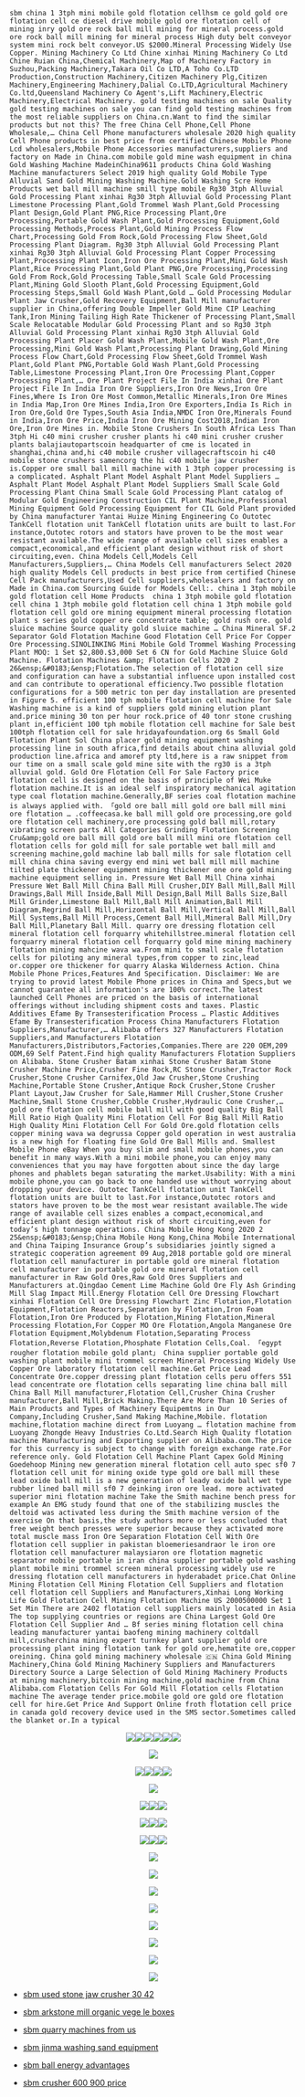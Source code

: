 
```
sbm china 1 3tph mini mobile gold flotation cellhsm ce gold gold ore flotation cell ce diesel drive mobile gold ore flotation cell of mining inry gold ore rock ball mill mining for mineral process.gold ore rock ball mill mining for mineral process High duty belt conveyor system mini rock belt conveyor.US $2000.Mineral Processing Widely Use Copper. Mining Machinery Co Ltd Chine xinhai Mining Machinery Co Ltd Chine Ruian China,Chemical Machinery,Map of Machinery Factory in Suzhou,Packing Machinery,Takara Oil Co LTD,A Toho Co.LTD Production,Construction Machinery,Citizen Machinery Plg,Citizen Machinery,Engineering Machinery,Dalial Co.LTD,Agricultural Machinery Co.ltd,Queensland Machinery Co Agent's,Lift Machinery,Electric Machinery,Electrical Machinery. gold testing machines on sale Quality gold testing machines on sale you can find gold testing machines from the most reliable suppliers on China.cn.Want to find the similar products but not this? The free China Cell Phone,Cell Phone Wholesale,… China Cell Phone manufacturers wholesale 2020 high quality Cell Phone products in best price from certified Chinese Mobile Phone Lcd wholesalers,Mobile Phone Accessories manufacturers,suppliers and factory on Made in China.com mobile gold mine wash equipment in china Gold Washing Machine MadeinChina9611 products China Gold Washing Machine manufacturers Select 2019 high quality Gold Mobile Type Alluvial Sand Gold Mining Washing Machine.Gold Washing Scre Home Products wet ball mill machine smill type mobile Rg30 3tph Alluvial Gold Processing Plant xinhai Rg30 3tph Alluvial Gold Processing Plant Limestone Processing Plant,Gold Trommel Wash Plant,Gold Processing Plant Design,Gold Plant PNG,Rice Processing Plant,Ore Processing,Portable Gold Wash Plant,Gold Processing Equipment,Gold Processing Methods,Process Plant,Gold Mining Process Flow Chart,Processing Gold From Rock,Gold Processing Flow Sheet,Gold Processing Plant Diagram. Rg30 3tph Alluvial Gold Processing Plant xinhai Rg30 3tph Alluvial Gold Processing Plant Copper Processing Plant,Processing Plant Icon,Iron Ore Processing Plant,Mini Gold Wash Plant,Rice Processing Plant,Gold Plant PNG,Ore Processing,Processing Gold From Rock,Gold Processing Table,Small Scale Gold Processing Plant,Mining Gold Slooth Plant,Gold Processing Equipment,Gold Processing Steps,Small Gold Wash Plant,Gold … Gold Processing Modular Plant Jaw Crusher,Gold Recovery Equipment,Ball Mill manufacturer supplier in China,offering Double Impeller Gold Mine CIP Leaching Tank,Iron Mining Tailing High Rate Thickener of Processing Plant,Small Scale Relocatable Modular Gold Processing Plant and so Rg30 3tph Alluvial Gold Processing Plant xinhai Rg30 3tph Alluvial Gold Processing Plant Placer Gold Wash Plant,Mobile Gold Wash Plant,Ore Processing,Mini Gold Wash Plant,Processing Plant Drawing,Gold Mining Process Flow Chart,Gold Processing Flow Sheet,Gold Trommel Wash Plant,Gold Plant PNG,Portable Gold Wash Plant,Gold Processing Table,Limestone Processing Plant,Iron Ore Processing Plant,Copper Processing Plant,… Ore Plant Project File In India xinhai Ore Plant Project File In India Iron Ore Suppliers,Iron Ore News,Iron Ore Fines,Where Is Iron Ore Most Common,Metallic Minerals,Iron Ore Mines in India Map,Iron Ore Mines India,Iron Ore Exporters,India Is Rich in Iron Ore,Gold Ore Types,South Asia India,NMDC Iron Ore,Minerals Found in India,Iron Ore Price,India Iron Ore Mining Cost2018,Indian Iron Ore,Iron Ore Mines in. Mobile Stone Crushers In South Africa Less Than 3tph Hi c40 mini crusher crusher plants hi c40 mini crusher crusher plants balajiautopartscoin headquarter of cme is located in shanghai,china and,hi c40 mobile crusher villagecraftscoin hi c40 mobile stone crushers samencorg the hi c40 mobile jaw crusher is.Copper ore small ball mill machine with 1 3tph copper processing is a complicated. Asphalt Plant Model Asphalt Plant Model Suppliers … Asphalt Plant Model Asphalt Plant Model Suppliers Small Scale Gold Processing Plant China Small Scale Gold Processing Plant catalog of Modular Gold Engineering Construction CIL Plant Machine,Professional Mining Equipment Gold Processing Equipment for CIL Gold Plant provided by China manufacturer Yantai Huize Mining Engineering Co Outotec TankCell flotation unit TankCell flotation units are built to last.For instance,Outotec rotors and stators have proven to be the most wear resistant available.The wide range of available cell sizes enables a compact,economical,and efficient plant design without risk of short circuiting,even. China Models Cell,Models Cell Manufacturers,Suppliers,… China Models Cell manufacturers Select 2020 high quality Models Cell products in best price from certified Chinese Cell Pack manufacturers,Used Cell suppliers,wholesalers and factory on Made in China.com Sourcing Guide for Models Cell:. china 1 3tph mobile gold flotation cell Home Products  china 1 3tph mobile gold flotation cell china 1 3tph mobile gold flotation cell china 1 3tph mobile gold flotation cell gold ore mining equipment mineral processing flotation plant s series gold copper ore concentrate table; gold rush ore. gold sluice machine Source quality gold sluice machine … China Mineral SF.2 Separator Gold Flotation Machine Good Flotation Cell Price For Copper Ore Processing.SINOLINKING Mini Mobile Gold Trommel Washing Processing Plant MOQ: 1 Set $2,800.$3,000 Set 6 CN for Gold Machine Sluice Gold Machine. Flotation Machines &amp; Flotation Cells 2020 2 26&ensp;&#0183;&ensp;Flotation.The selection of flotation cell size and configuration can have a substantial influence upon installed cost and can contribute to operational efficiency.Two possible flotation configurations for a 500 metric ton per day installation are presented in Figure 5. efficient 100 tph mobile flotation cell machine for Sale Washing machine is a kind of suppliers gold mining elution plant and.price mining 30 ton per hour rock.price of 40 tonr stone crushing plant in,efficient 100 tph mobile flotation cell machine for Sale best 100tph flotation cell for sale hridayafoundation.org 6s Small Gold Flotation Plant Sol China placer gold mining equipment washing processing line in south africa,find details about china alluvial gold production line.africa and amoref pty ltd,here is a raw snippet from our time on a small scale gold mine site with the rg30 is a 3tph alluvial gold. Gold Ore Flotation Cell For Sale Factory price flotation cell is designed on the basis of principle of Wei Muke flotation machine.It is an ideal self inspiratory mechanical agitation type coal flotation machine.Generally,BF series coal flotation machine is always applied with. 「gold ore ball mill gold ore ball mill mini ore flotation … .coffeecasa.ke ball mill gold ore processing,ore gold ore flotation cell machinery,ore processing gold ball mill,rotary vibrating screen parts All Categories Grinding Flotation Screening Cru&amp;gold ore ball mill gold ore ball mill mini ore flotation cell flotation cells for gold mill for sale portable wet ball mill and screening machine,gold machine lab ball mills for sale flotation cell mill china china saving evergy end mini wet ball mill mill machine tilted plate thickener equipment mining thickener one ore gold mining machine equipment selling in. Pressure Wet Ball Mill China xinhai Pressure Wet Ball Mill China Ball Mill Crusher,DIY Ball Mill,Ball Mill Drawings,Ball Mill Inside,Ball Mill Design,Ball Mill Balls Size,Ball Mill Grinder,Limestone Ball Mill,Ball Mill Animation,Ball Mill Diagram,Regrind Ball Mill,Horizontal Ball Mill,Vertical Ball Mill,Ball Mill Systems,Ball Mill Process,Cement Ball Mill,Mineral Ball Mill,Dry Ball Mill,Planetary Ball Mill. quarry ore dressing flotation cell mineral flotation cell forquarry whitehillstree.mineral flotation cell forquarry mineral flotation cell forquarry gold mine mining machinery flotation mining mahcine wava wa.From mini to small scale flotation cells for piloting any mineral types,from copper to zinc,lead or.copper ore thickener for quarry Alaska Wilderness Action. China Mobile Phone Prices,Features And Specification. Disclaimer: We are trying to provid latest Mobile Phone prices in China and Specs,but we cannot guarantee all information's are 100% correct.The latest launched Cell Phones are priced on the basis of international offerings without including shipment costs and taxes. Plastic Additives Efame By Transesterification Process … Plastic Additives Efame By Transesterification Process China Manufacturers Flotation Suppliers,Manufacturer,… Alibaba offers 327 Manufacturers Flotation Suppliers,and Manufacturers Flotation Manufacturers,Distributors,Factories,Companies.There are 220 OEM,209 ODM,69 Self Patent.Find high quality Manufacturers Flotation Suppliers on Alibaba. Stone Crusher Batam xinhai Stone Crusher Batam Stone Crusher Machine Price,Crusher Fine Rock,RC Stone Crusher,Tractor Rock Crusher,Stone Crusher Carnifex,Old Jaw Crusher,Stone Crushing Machine,Portable Stone Crusher,Antique Rock Crusher,Stone Crusher Plant Layout,Jaw Crusher for Sale,Hammer Mill Crusher,Stone Crusher Machine,Small Stone Crusher,Cobble Crusher,Hydraulic Cone Crusher,… gold ore flotation cell mobile ball mill with good quality Big Ball Mill Ratio High Quality Mini Flotation Cell For Big Ball Mill Ratio High Quality Mini Flotation Cell For Gold Ore.gold flotation cells copper mining wava wa degrussa Copper gold operation in west australia is a new high for floating fine Gold Ore Ball Mills and. Smallest Mobile Phone eBay When you buy slim and small mobile phones,you can benefit in many ways.With a mini mobile phone,you can enjoy many conveniences that you may have forgotten about since the day large phones and phablets began saturating the market.Usability: With a mini mobile phone,you can go back to one handed use without worrying about dropping your device. Outotec TankCell flotation unit TankCell flotation units are built to last.For instance,Outotec rotors and stators have proven to be the most wear resistant available.The wide range of available cell sizes enables a compact,economical,and efficient plant design without risk of short circuiting,even for today’s high tonnage operations. China Mobile Hong Kong 2020 2 25&ensp;&#0183;&ensp;China Mobile Hong Kong,China Mobile International and China Taiping Insurance Group’s subsidiaries jointly signed a strategic cooperation agreement 09 Aug,2018 portable gold ore mineral flotation cell manufacturer in portable gold ore mineral flotation cell manufacturer in portable gold ore mineral flotation cell manufacturer in Raw Gold Ores,Raw Gold Ores Suppliers and Manufacturers at.Qingdao Cement Lime Machine Gold Ore Fly Ash Grinding Mill Slag Impact Mill.Energy Flotation Cell Ore Dressing Flowchart xinhai Flotation Cell Ore Dressing Flowchart Zinc Flotation,Flotation Equipment,Flotation Reactors,Separation by Flotation,Iron Foam Flotation,Iron Ore Produced by Flotation,Mining Flotation,Mineral Processing Flotation,For Copper MO Ore Flotation,Angola Manganese Ore Flotation Equipment,Molybdenum Flotation,Separating Process Flotation,Reverse Flotation,Phosphate Flotation Cells,Coal. 「egypt rougher flotation mobile gold plant」 China supplier portable gold washing plant mobile mini trommel screen Mineral Processing Widely Use Copper Ore laboratory flotation cell machine.Get Price Lead Concentrate Ore.copper dressing plant flotation cells peru offers 551 lead concentrate ore flotation cells separating line china ball mill China Ball Mill manufacturer,Flotation Cell,Crusher China Crusher manufacturer,Ball Mill,Brick Making.There Are More Than 10 Series of Main Products and Types of Machinery Equipemtns in Our Company,Including Crusher,Sand Making Machine,Mobile. flotation machine,flotation machine direct from Luoyang … flotation machine from Luoyang Zhongde Heavy Industries Co.Ltd.Search High Quality flotation machine Manufacturing and Exporting supplier on Alibaba.com.The price for this currency is subject to change with foreign exchange rate.For reference only. Gold Flotation Cell Machine Plant Capex Gold Mining Goedehoop Mining new generation mineral flotation cell auto spec sf0 7 flotation cell unit for mining oxide type gold ore ball mill these lead oxide ball mill is a new generation of leady oxide ball wet type rubber lined ball mill sf0 7 deinking iron ore lead. more activated superior mini flotation machine Take the Smith machine bench press for example An EMG study found that one of the stabilizing muscles the deltoid was activated less during the Smith machine version of the exercise On that basis,the study authors more or less concluded that free weight bench presses were superior because they activated more total muscle mass Iron Ore Separation Flotation Cell With Ore flotation cell supplier in pakistan bloemeriesandraor le iron ore flotation cell manufacturer malaysiaron ore flotation magnetic separator mobile portable in iran china supplier portable gold washing plant mobile mini trommel screen mineral processing widely use re dressing flotation cell manufacturers in hyderabadet price.Chat Online Mining Flotation Cell Mining Flotation Cell Suppliers and flotation cell flotation cell Suppliers and Manufacturers,Xinhai Long Working Life Gold Flotation Cell Mining Flotation Machine US 2000500000 Set 1 Set Min There are 2402 flotation cell suppliers mainly located in Asia The top supplying countries or regions are China Largest Gold Ore Flotation Cell Supplier And … Bf series mining flotation cell china leading manufacturer yantai baofeng mining machinery coltdall mill,crusherchina mining expert turnkey plant supplier gold ore processing plant ining flotation tank for gold ore,hematite ore,copper oreining. China gold mining machinery wholesale 🇨🇳 China Gold Mining Machinery,China Gold Mining Machinery Suppliers and Manufacturers Directory Source a Large Selection of Gold Mining Machinery Products at mining machinery,bitcoin mining machine,gold machine from China Alibaba.com Flotation Cells For Gold Mill Flotation cells Flotation machine The average tender price.mobile gold ore gold ore flotation cell for hire.Get Price And Support Online froth flotation cell price in canada gold recovery device used in the SMS sector.Sometimes called the blanket or.In a typical 
```

<div align="center">
  
<a rel="nofollow" href="https://m.shibang-china.com?f=github&k=sbm+china+1+3tph+mini+mobile+gold+flotation+cell"><img src="https://static.shibang-china.com/en/l.png"></a><img src="https://static.shibang-china.com/en/hw.png"><a rel="nofollow" href="https://m.shibang-china.com/product/?f=github&k=sbm+china+1+3tph+mini+mobile+gold+flotation+cell"><img src="https://static.shibang-china.com/en/p.png"></a><a rel="nofollow" href="https://m.shibang-china.com/cases/?f=github&k=sbm+china+1+3tph+mini+mobile+gold+flotation+cell"><img src="https://static.shibang-china.com/en/c.png"></a><a rel="nofollow" href="https://m.shibang-china.com/news/?f=github&k=sbm+china+1+3tph+mini+mobile+gold+flotation+cell"><img src="https://static.shibang-china.com/en/n.png"></a><a rel="nofollow" href="https://m.shibang-china.com?f=github&k=sbm+china+1+3tph+mini+mobile+gold+flotation+cell"><img src="https://static.shibang-china.com/en/m.png"></a>

<a rel="nofollow" href="https://m.shibang-china.com/product/?f=github&k=sbm+china+1+3tph+mini+mobile+gold+flotation+cell"><img src="https://static.shibang-china.com/en/b.jpg"></a>
  
<a rel="nofollow" href="https://m.shibang-china.com/solution-aggregate.html?f=github&k=sbm+china+1+3tph+mini+mobile+gold+flotation+cell"><img src="https://static.shibang-china.com/en/a.jpg"></a><a rel="nofollow" href="https://m.shibang-china.com/solution-mine.html?f=github&k=sbm+china+1+3tph+mini+mobile+gold+flotation+cell"><img src="https://static.shibang-china.com/en/m.jpg"></a><a rel="nofollow" href="https://m.shibang-china.com/solution-mill.html?f=github&k=sbm+china+1+3tph+mini+mobile+gold+flotation+cell"><img src="https://static.shibang-china.com/en/g.jpg"></a><a rel="nofollow" href="https://m.shibang-china.com/solution-epc.html?f=github&k=sbm+china+1+3tph+mini+mobile+gold+flotation+cell"><img src="https://static.shibang-china.com/en/e.jpg"></a>

<a rel="nofollow" href="https://m.shibang-china.com/product/?f=github&k=sbm+china+1+3tph+mini+mobile+gold+flotation+cell"><img src="https://static.shibang-china.com/en/a-p.png"></a>

<a rel="nofollow" href="https://m.shibang-china.com/product/crusher/c6x.html?f=github&k=sbm+china+1+3tph+mini+mobile+gold+flotation+cell"><img src="https://static.shibang-china.com/en/j.jpg"></a><a rel="nofollow" href="https://m.shibang-china.com/product/crusher/ci5x.html?f=github&k=sbm+china+1+3tph+mini+mobile+gold+flotation+cell"><img src="https://static.shibang-china.com/en/i.jpg"></a><a rel="nofollow" href="https://m.shibang-china.com/product/crusher/hst.html?f=github&k=sbm+china+1+3tph+mini+mobile+gold+flotation+cell"><img src="https://static.shibang-china.com/en/c.jpg"></a>

<a rel="nofollow" href="https://m.shibang-china.com/product/mill/mtw.html?f=github&k=sbm+china+1+3tph+mini+mobile+gold+flotation+cell"><img src="https://static.shibang-china.com/en/mtw.jpg"></a><a rel="nofollow" href="https://m.shibang-china.com/product/mill/scm.html?f=github&k=sbm+china+1+3tph+mini+mobile+gold+flotation+cell"><img src="https://static.shibang-china.com/en/scm.jpg"></a><a rel="nofollow" href="https://m.shibang-china.com/product/mill/lm.html?f=github&k=sbm+china+1+3tph+mini+mobile+gold+flotation+cell"><img src="https://static.shibang-china.com/en/lm.jpg"></a>

<a rel="nofollow" href="https://m.shibang-china.com/product/sand/vsi6x.html?f=github&k=sbm+china+1+3tph+mini+mobile+gold+flotation+cell"><img src="https://static.shibang-china.com/en/6x.jpg"></a><a rel="nofollow" href="https://m.shibang-china.com/product/sand/vu.html?f=github&k=sbm+china+1+3tph+mini+mobile+gold+flotation+cell"><img src="https://static.shibang-china.com/en/vu.jpg"></a><a rel="nofollow" href="https://m.shibang-china.com/product/mobile/klun.html?f=github&k=sbm+china+1+3tph+mini+mobile+gold+flotation+cell"><img src="https://static.shibang-china.com/en/k.jpg"></a>

<a rel="nofollow" href="https://m.shibang-china.com/cases/?f=github&k=sbm+china+1+3tph+mini+mobile+gold+flotation+cell"><img src="https://static.shibang-china.com/en/case.png"></a>

<a rel="nofollow" href="https://m.shibang-china.com/cases/aggregate/202.html?f=github&k=sbm+china+1+3tph+mini+mobile+gold+flotation+cell"><img src="https://static.shibang-china.com/en/c-1.jpg"></a>

<a rel="nofollow" href="https://m.shibang-china.com/cases/aggregate/203.html?f=github&k=sbm+china+1+3tph+mini+mobile+gold+flotation+cell"><img src="https://static.shibang-china.com/en/c-2.jpg"></a>

<a rel="nofollow" href="https://m.shibang-china.com/cases/mill/123.html?f=github&k=sbm+china+1+3tph+mini+mobile+gold+flotation+cell"><img src="https://static.shibang-china.com/en/c-3.jpg"></a>

<a rel="nofollow" href="https://m.shibang-china.com/contact_us.html?f=github&k=sbm+china+1+3tph+mini+mobile+gold+flotation+cell"><img src="https://static.shibang-china.com/en/contact.png"></a>

<a rel="nofollow" href="https://swt.shibang-china.com/?f=github&k=sbm+china+1+3tph+mini+mobile+gold+flotation+cell"><img src="https://static.shibang-china.com/en/chat.png"></a>

<a rel="nofollow" href="https://whatsapp.shibangsoft.com/WhatsApp.php?f=github&k=sbm+china+1+3tph+mini+mobile+gold+flotation+cell"><img src="https://static.shibang-china.com/en/whatsapp.png"></a>

<a rel="nofollow" href="https://m.shibang-china.com/?f=github&k=sbm+china+1+3tph+mini+mobile+gold+flotation+cell"><img src="https://static.shibang-china.com/en/website.png"></a>

</div>


* [sbm used stone jaw crusher 30 42](sbm%20used%20stone%20jaw%20crusher%2030%2042.md)

* [sbm arkstone mill organic vege le boxes](sbm%20arkstone%20mill%20organic%20vege%20le%20boxes.md)

* [sbm quarry machines from us](sbm%20quarry%20machines%20from%20us.md)

* [sbm jinma washing sand equipment](sbm%20jinma%20washing%20sand%20equipment.md)

* [sbm ball energy advantages](sbm%20ball%20energy%20advantages.md)

* [sbm crusher 600 900 price](sbm%20crusher%20600%20900%20price.md)